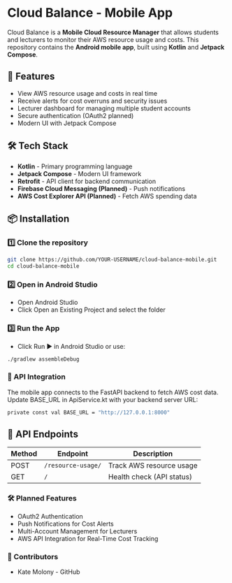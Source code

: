 # Cloud Balance - Mobile App

Cloud Balance is a **Mobile Cloud Resource Manager** that allows students and lecturers to monitor their AWS resource usage and costs. This repository contains the **Android mobile app**, built using **Kotlin** and **Jetpack Compose**.

## 📱 Features
- View AWS resource usage and costs in real time
- Receive alerts for cost overruns and security issues
- Lecturer dashboard for managing multiple student accounts
- Secure authentication (OAuth2 planned)
- Modern UI with Jetpack Compose

## 🛠️ Tech Stack
- **Kotlin** - Primary programming language
- **Jetpack Compose** - Modern UI framework
- **Retrofit** - API client for backend communication
- **Firebase Cloud Messaging (Planned)** - Push notifications
- **AWS Cost Explorer API (Planned)** - Fetch AWS spending data

## 📦 Installation

### **1️⃣ Clone the repository**
```bash
git clone https://github.com/YOUR-USERNAME/cloud-balance-mobile.git
cd cloud-balance-mobile
```

### **2️⃣ Open in Android Studio**
* Open Android Studio
* Click Open an Existing Project and select the folder

### **3️⃣ Run the App**
* Click Run ▶ in Android Studio or use:
```bash
./gradlew assembleDebug
```

### **🔌 API Integration**
The mobile app connects to the FastAPI backend to fetch AWS cost data.
Update BASE_URL in ApiService.kt with your backend server URL:

```bash
private const val BASE_URL = "http://127.0.0.1:8000"
```

## 📜 API Endpoints

| Method | Endpoint           | Description                  |
|--------|--------------------|------------------------------|
| POST   | `/resource-usage/` | Track AWS resource usage     |
| GET    | `/`                | Health check (API status)    |

### **🛠️ Planned Features**
* OAuth2 Authentication
* Push Notifications for Cost Alerts
* Multi-Account Management for Lecturers
* AWS API Integration for Real-Time Cost Tracking

### **👥 Contributors**
* Kate Molony - GitHub